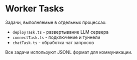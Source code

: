 # Worker Tasks

Задачи, выполняемые в отдельных процессах:

- `deployTask.ts` - развертывание LLM сервера
- `connectTask.ts` - подключение и туннели
- `chatTask.ts` - обработка чат запросов

Все задачи используют JSONL формат для коммуникации.
